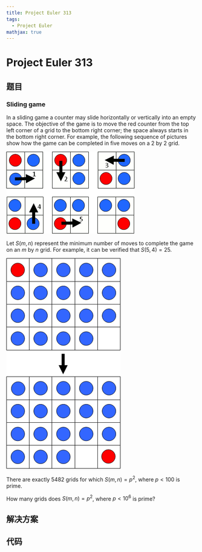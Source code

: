 ```yaml
---
title: Project Euler 313
tags:
  - Project Euler
mathjax: true
---
```

<escape><!-- more --></escape>
    

# Project Euler 313
## 题目
### Sliding game

In a sliding game a counter may slide horizontally or vertically into an empty space. The objective of the game is to move the red counter from the top left corner of a grid to the bottom right corner; the space always starts in the bottom right corner. For example, the following sequence of pictures show how the game can be completed in five moves on a $2$ by $2$ grid.

![](../images/p313_sliding_game_1.gif)

Let $S(m,n)$ represent the minimum number of moves to complete the game on an $m$ by $n$ grid. For example, it can be verified that $S(5,4) = 25$.

![](../images/p313_sliding_game_2.gif)

There are exactly $5482$ grids for which $S(m,n) = p^2$, where $p < 100$ is prime.

How many grids does $S(m,n) = p^2$, where $p < 10^6$ is prime?


## 解决方案


## 代码


